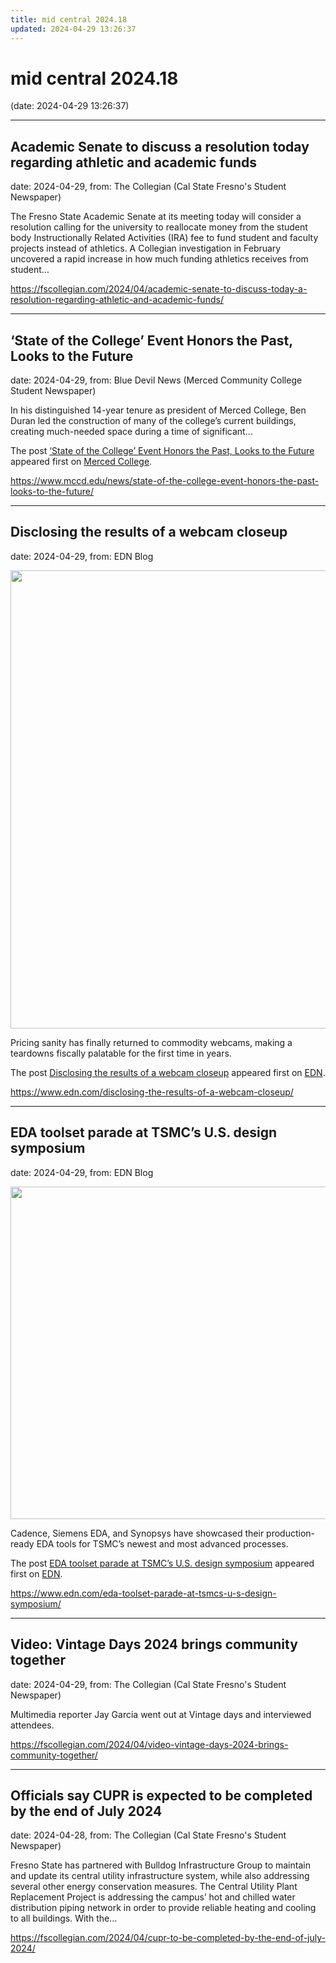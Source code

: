```yaml
---
title: mid central 2024.18
updated: 2024-04-29 13:26:37
---
```


# mid central 2024.18

(date: 2024-04-29 13:26:37)

---

## Academic Senate to discuss a resolution today regarding athletic and academic funds

date: 2024-04-29, from: The Collegian (Cal State Fresno's Student Newspaper)

The Fresno State Academic Senate at its meeting today will consider a resolution calling for the university to reallocate money from the student body Instructionally Related Activities (IRA) fee to fund student and faculty projects instead of athletics. A Collegian investigation in February uncovered a rapid increase in how much funding athletics receives from student... 

<https://fscollegian.com/2024/04/academic-senate-to-discuss-today-a-resolution-regarding-athletic-and-academic-funds/>

---

## ‘State of the College’ Event Honors the Past, Looks to the Future

date: 2024-04-29, from: Blue Devil News (Merced Community College Student Newspaper)

<p>In his distinguished 14-year tenure as president of Merced College, Ben Duran led the construction of many of the college’s current buildings, creating much-needed space during a time of significant&#8230;</p>
<p>The post <a href="https://www.mccd.edu/news/state-of-the-college-event-honors-the-past-looks-to-the-future/">‘State of the College’ Event Honors the Past, Looks to the Future</a> appeared first on <a href="https://www.mccd.edu">Merced College</a>.</p>
 

<https://www.mccd.edu/news/state-of-the-college-event-honors-the-past-looks-to-the-future/>

---

## Disclosing the results of a webcam closeup

date: 2024-04-29, from: EDN Blog

<img width="1400" height="733" src="https://www.edn.com/wp-content/uploads/frame_partial-removal1.jpg?fit=1400%2C733" class="webfeedsFeaturedVisual wp-post-image" alt="" style="display: block; margin-bottom: 5px; clear:both;max-width: 100%;" link_thumbnail="" decoding="async" fetchpriority="high" srcset="https://www.edn.com/wp-content/uploads/frame_partial-removal1.jpg?w=1400 1400w, https://www.edn.com/wp-content/uploads/frame_partial-removal1.jpg?w=300 300w, https://www.edn.com/wp-content/uploads/frame_partial-removal1.jpg?w=768 768w, https://www.edn.com/wp-content/uploads/frame_partial-removal1.jpg?w=1024 1024w" sizes="(max-width: 1400px) 100vw, 1400px" /><p>Pricing sanity has finally returned to commodity webcams, making a teardowns fiscally palatable for the first time in years.</p>
<p>The post <a href="https://www.edn.com/disclosing-the-results-of-a-webcam-closeup/" data-wpel-link="internal">Disclosing the results of a webcam closeup</a> appeared first on <a href="https://www.edn.com" data-wpel-link="internal">EDN</a>.</p>
 

<https://www.edn.com/disclosing-the-results-of-a-webcam-closeup/>

---

## EDA toolset parade at TSMC’s U.S. design symposium

date: 2024-04-29, from: EDN Blog

<img width="927" height="532" src="https://www.edn.com/wp-content/uploads/Hero-image-TSMC-symposium.jpg?fit=927%2C532" class="webfeedsFeaturedVisual wp-post-image" alt="" style="display: block; margin-bottom: 5px; clear:both;max-width: 100%;" link_thumbnail="" decoding="async" loading="lazy" srcset="https://www.edn.com/wp-content/uploads/Hero-image-TSMC-symposium.jpg?w=927 927w, https://www.edn.com/wp-content/uploads/Hero-image-TSMC-symposium.jpg?w=300 300w, https://www.edn.com/wp-content/uploads/Hero-image-TSMC-symposium.jpg?w=768 768w" sizes="(max-width: 927px) 100vw, 927px" /><p>Cadence, Siemens EDA, and Synopsys have showcased their production-ready EDA tools for TSMC’s newest and most advanced processes.</p>
<p>The post <a href="https://www.edn.com/eda-toolset-parade-at-tsmcs-u-s-design-symposium/" data-wpel-link="internal">EDA toolset parade at TSMC’s U.S. design symposium</a> appeared first on <a href="https://www.edn.com" data-wpel-link="internal">EDN</a>.</p>
 

<https://www.edn.com/eda-toolset-parade-at-tsmcs-u-s-design-symposium/>

---

## Video: Vintage Days 2024 brings community together

date: 2024-04-29, from: The Collegian (Cal State Fresno's Student Newspaper)

Multimedia reporter Jay Garcia went out at Vintage days and interviewed attendees. 

<https://fscollegian.com/2024/04/video-vintage-days-2024-brings-community-together/>

---

## Officials say CUPR is expected to be completed by the end of July 2024

date: 2024-04-28, from: The Collegian (Cal State Fresno's Student Newspaper)

Fresno State has partnered with Bulldog Infrastructure Group to maintain and update its central utility infrastructure system, while also addressing several other energy conservation measures. The Central Utility Plant Replacement Project is addressing the campus&#8217; hot and chilled water distribution piping network in order to provide reliable heating and cooling to all buildings. With the... 

<https://fscollegian.com/2024/04/cupr-to-be-completed-by-the-end-of-july-2024/>

